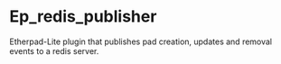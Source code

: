 # Ep_redis_publisher

Etherpad-Lite plugin that publishes pad creation, updates and removal events to a redis server.
